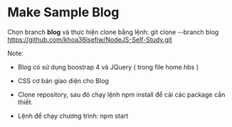 # Make Sample Blog 


Chọn branch **blog** và thực hiện clone bằng lệnh: git clone --branch blog https://github.com/khoa36isefiw/NodeJS-Self-Study.git

Note:
   - Blog có sử dụng boostrap 4 và JQuery ( trong file home.hbs )
   - CSS cơ bản giao diện cho Blog
   - Clone repository, sau đó chạy lệnh npm install để cài các package cần thiết.

   - Lệnh để chạy chương trình: npm start
